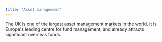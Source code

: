 ```yaml
---
title: "Asset management"
---
```


The UK is one of the largest asset management markets in the world. It is Europe's leading centre for fund management, and already attracts significant overseas funds.
